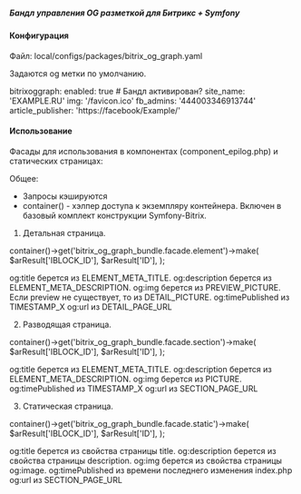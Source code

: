 ##### Бандл управления OG разметкой для Битрикс + Symfony


#### Конфигурация

Файл: local/configs/packages/bitrix_og_graph.yaml

Задаются og метки по умолчанию.

bitrixoggraph:
  enabled: true # Бандл активирован?
  site_name: 'EXAMPLE.RU'
  img: '/favicon.ico'
  fb_admins: '444003346913744'
  article_publisher: 'https://facebook/Example/'

#### Использование

Фасады для использования в компонентах (component_epilog.php) и статических страницах:

Общее:

  - Запросы кэшируются
  - container() - хэлпер доступа к экземпляру контейнера. Включен в базовый комплект
    конструкции Symfony-Bitrix.

1. Детальная страница.

container()->get('bitrix_og_graph_bundle.facade.element')->make(
    $arResult['IBLOCK_ID'],
    $arResult['ID'],
);

  og:title берется из ELEMENT_META_TITLE.
  og:description берется из ELEMENT_META_DESCRIPTION.
  og:img берется из PREVIEW_PICTURE. Если preview не существует, то из DETAIL_PICTURE.
  og:timePublished из TIMESTAMP_X
  og:url из DETAIL_PAGE_URL

2. Разводящая страница.

container()->get('bitrix_og_graph_bundle.facade.section')->make(
    $arResult['IBLOCK_ID'],
    $arResult['ID'],
);

  og:title берется из ELEMENT_META_TITLE.
  og:description берется из ELEMENT_META_DESCRIPTION.
  og:img берется из PICTURE.
  og:timePublished из TIMESTAMP_X
  og:url из SECTION_PAGE_URL

3. Статическая страница.

container()->get('bitrix_og_graph_bundle.facade.static')->make(
    $arResult['IBLOCK_ID'],
    $arResult['ID'],
);

  og:title берется из свойства страницы title.
  og:description берется из свойства страницы description.
  og:img берется из свойства страницы og:image.
  og:timePublished из времени последнего изменения index.php
  og:url из SECTION_PAGE_URL
